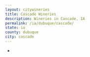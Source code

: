 ```yaml
---
layout: citywineries
title: Cascade Wineries
description: Wineries in Cascade, IA
permalink: /ia/dubuque/cascade/
state: ia
county: dubuque
city: cascade
---
```

-
